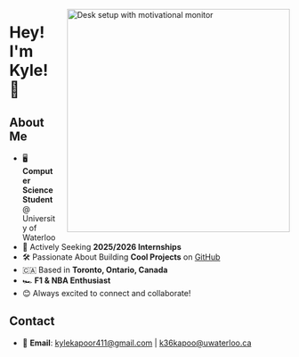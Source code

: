 <p align="left">
  <img src="https://images.unsplash.com/photo-1503437313881-503a91226402?q=80&w=2832&auto=format&fit=crop&ixlib=rb-4.0.3&ixid=M3wxMjA3fDB8MHxwaG90by1wYWdlfHx8fGVufDB8fHx8fA%3D%3D" width="400" alt="Desk setup with motivational monitor" align="right" style="margin-left: 20px; margin-bottom: 10px;" />

  # Hey! I'm Kyle! 👋

  ## About Me
  - 🖥️ **Computer Science Student** @ University of Waterloo  
  - 🚀 Actively Seeking **2025/2026 Internships**  
  - 🛠️ Passionate About Building **Cool Projects** on [GitHub](https://github.com/kylekapoor?tab=repositories)  
  - 🇨🇦 Based in **Toronto, Ontario, Canada**  
  - 🏎️ **F1 & NBA Enthusiast**  
  - 😊 Always excited to connect and collaborate!

  ## Contact
  - 📧 **Email**: [kylekapoor411@gmail.com](mailto:kylekapoor411@gmail.com) | [k36kapoo@uwaterloo.ca](mailto:k36kapoo@uwaterloo.ca)
</p>
